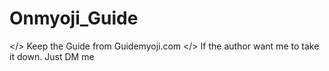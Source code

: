 # Onmyoji_Guide
</>
Keep the Guide from Guidemyoji.com 
</>
If the author want me to take it down. Just DM me 

